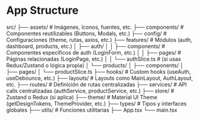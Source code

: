 # App Structure

src/
├── assets/             # Imágenes, íconos, fuentes, etc.
├── components/         # Componentes reutilizables (Buttons, Modals, etc.)
├── config/             # Configuraciones (theme, rutas, axios, etc.)
├── features/           # Módulos (auth, dashboard, products, etc.)
│   ├── auth/
│   │   ├── components/   # Componentes específicos de auth (LoginForm, etc.)
│   │   ├── pages/        # Páginas relacionadas (LoginPage, etc.)
│   │   └── authSlice.ts  # (si usas Redux/Zustand o lógica propia)
│   └── products/
│       ├── components/
│       ├── pages/
│       └── productSlice.ts
├── hooks/              # Custom hooks (useAuth, useDebounce, etc.)
├── layouts/            # Layouts como MainLayout, AuthLayout, etc.
├── routes/             # Definición de rutas centralizadas
├── services/           # API calls centralizadas (authService, productService, etc.)
├── store/              # Zustand o Redux (si aplica)
├── theme/              # Material UI Theme (getDesignTokens, ThemeProvider, etc.)
├── types/              # Tipos y interfaces globales
├── utils/              # Funciones utilitarias
├── App.tsx
└── main.tsx

